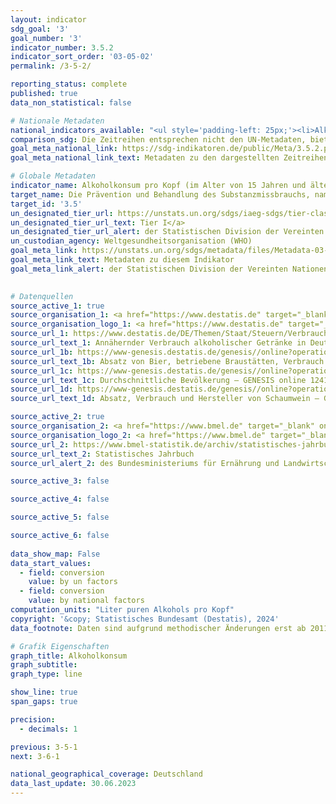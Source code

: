 ```yaml
---
layout: indicator    
sdg_goal: '3'    
goal_number: '3'    
indicator_number: 3.5.2    
indicator_sort_order: '03-05-02'    
permalink: /3-5-2/    

reporting_status: complete    
published: true    
data_non_statistical: false    

# Nationale Metadaten    
national_indicators_available: "<ul style='padding-left: 25px;'><li>Alkoholkonsum (nach UN-Faktoren)</li> <li> Alkoholkonsum (nach nationalen Faktoren)</li></ul>"    
comparison_sdg: Die Zeitreihen entsprechen nicht den UN-Metadaten, bieten aber zusätzliche Informationen.    
goal_meta_national_link: https://sdg-indikatoren.de/public/Meta/3.5.2.pdf
goal_meta_national_link_text: Metadaten zu den dargestellten Zeitreihen    

# Globale Metadaten    
indicator_name: Alkoholkonsum pro Kopf (im Alter von 15 Jahren und älter) innerhalb eines Kalenderjahres in Litern reinen Alkohols    
target_name: Die Prävention und Behandlung des Substanzmissbrauchs, namentlich des Suchtstoffmissbrauchs und des schädlichen Gebrauchs von Alkohol, verstärken    
target_id: '3.5'    
un_designated_tier_url: https://unstats.un.org/sdgs/iaeg-sdgs/tier-classification/'    
un_designated_tier_url_text: Tier I</a>    
un_designated_tier_url_alert: der Statistischen Division der Vereinten Nationen    
un_custodian_agency: Weltgesundheitsorganisation (WHO)    
goal_meta_link: https://unstats.un.org/sdgs/metadata/files/Metadata-03-05-02.pdf    
goal_meta_link_text: Metadaten zu diesem Indikator    
goal_meta_link_alert: der Statistischen Division der Vereinten Nationen    
    

# Datenquellen
source_active_1: true
source_organisation_1: <a href="https://www.destatis.de" target="_blank"> Statistisches Bundesamt (Destatis) </a>
source_organisation_logo_1: <a href="https://www.destatis.de" target="_blank"><img src="https://sdg-indikatoren.de/public/OrgImgDe/destatis.png" alt="Logo destatis" style="height:60px; width:148px"/></a>
source_url_1: https://www.destatis.de/DE/Themen/Staat/Steuern/Verbrauchsteuern/Tabellen/_tabellen.html
source_url_text_1: Annähernder Verbrauch alkoholischer Getränke in Deutschland
source_url_1b: https://www-genesis.destatis.de/genesis//online?operation=table&code=73421-0001&bypass=true&language=de
source_url_text_1b: Absatz von Bier, betriebene Braustätten, Verbrauch von Biere – GENESIS online 73421-0001
source_url_1c: https://www-genesis.destatis.de/genesis//online?operation=table&code=12411-0041
source_url_text_1c: Durchschnittliche Bevölkerung – GENESIS online 12411-0041
source_url_1d: https://www-genesis.destatis.de/genesis//online?operation=table&code=73423-0001&bypass=true&language=de
source_url_text_1d: Absatz, Verbrauch und Hersteller von Schaumwein – GENESIS online 73423-0001

source_active_2: true
source_organisation_2: <a href="https://www.bmel.de" target="_blank" onclick="return confirm_alert('des Bundesministeriums für Ernährung und Landwirtschaft','De');"> Bundesministerium für Ernährung und Landwirtschaft (BMEL) </a>
source_organisation_logo_2: <a href="https://www.bmel.de" target="_blank" onclick="return confirm_alert('des Bundesministeriums für Ernährung und Landwirtschaft','De');"><img src="https://sdg-indikatoren.de/public/OrgImgDe/bmel.png" alt="Logo bmel" style="height:60px; width:148px"/></a>
source_url_2: https://www.bmel-statistik.de/archiv/statistisches-jahrbuch
source_url_text_2: Statistisches Jahrbuch
source_url_alert_2: des Bundesministeriums für Ernährung und Landwirtschaft

source_active_3: false

source_active_4: false

source_active_5: false

source_active_6: false
    
data_show_map: False    
data_start_values: 
  - field: conversion
    value: by un factors
  - field: conversion
    value: by national factors    
computation_units: "Liter puren Alkohols pro Kopf"    
copyright: '&copy; Statistisches Bundesamt (Destatis), 2024'    
data_footnote: Daten sind aufgrund methodischer Änderungen erst ab 2011 verfügbar.    

# Grafik Eigenschaften    
graph_title: Alkoholkonsum
graph_subtitle:     
graph_type: line    

show_line: true
span_gaps: true

precision:
  - decimals: 1    

previous: 3-5-1    
next: 3-6-1    

national_geographical_coverage: Deutschland    
data_last_update: 30.06.2023    
---
```


<span></span>